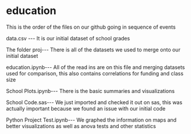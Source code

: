 # education
This is the order of the files on our github going in sequence of events


data.csv ---
    It is our initial dataset of school grades

The folder proj--- 
    There is all of the datasets we used to merge onto our initial dataset

education.ipynb---
    All of the read ins are on this file and merging datasets used for comparison,
     this also contains correlations for funding and class size
     
School Plots.ipynb---
    There is the basic summaries and visualizations
   
School Code.sas---
    We just imported and checked it out on sas, this was actually important because we found an issue with our initial code
    
Python Project Test.ipynb---
    We graphed the information on maps and better visualizations as well as anova tests and other statistics
    
